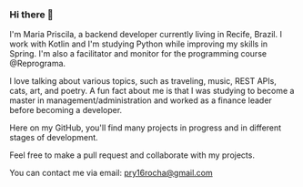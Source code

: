 <!DOCTYPE html>
<html>
  <head>
    <meta charset="UTF-8">
  </head>
  <body>
    <h3>Hi there 👋</h3>
<p>I'm Maria Priscila, a backend developer currently living in Recife, Brazil. I work with Kotlin and I'm studying Python while improving my skills in Spring. I'm also a facilitator and monitor for the programming course @Reprograma.</p>

<p>I love talking about various topics, such as traveling, music, REST APIs, cats, art, and poetry. A fun fact about me is that I was studying to become a master in management/administration and worked as a finance leader before becoming a developer.</p>

<p>Here on my GitHub, you'll find many projects in progress and in different stages of development.</p>

<p>Feel free to make a pull request and collaborate with my projects.</p>

<p>You can contact me via email: <a href="mailto:pry16rocha@gmail.com">pry16rocha@gmail.com</a></p>

</body>
</html>